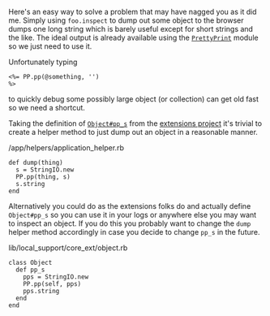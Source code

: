 Here's an easy way to solve a problem that may have nagged you as it did me. Simply using <code>foo.inspect</code> to dump out some object to the browser dumps one long string which is barely useful except for short strings and the like. The ideal output is already available using the <a href="http://www.ruby-doc.org/stdlib/libdoc/prettyprint/rdoc/index.html"><code>PrettyPrint</code></a> module so we just need to use it.


Unfortunately typing <code><pre><%= PP.pp(@something, '') %></pre></code> to quickly debug some possibly large object (or collection) can get old fast so we need a shortcut.


Taking the definition of <a href="http://extensions.rubyforge.org/rdoc/classes/Object.html#M000020"><code>Object#pp_s</code></a> from the <a href="http://extensions.rubyforge.org/rdoc/">extensions project</a> it's trivial to create a helper method to just dump out an object in a reasonable manner.


<div class="typocode"><div class="codetitle">/app/helpers/application_helper.rb</div><pre><code class="typocode_ruby "><span class="keyword">def </span><span class="method">dump</span><span class="punct">(</span><span class="ident">thing</span><span class="punct">)</span>
  <span class="ident">s</span> <span class="punct">=</span> <span class="constant">StringIO</span><span class="punct">.</span><span class="ident">new</span>
  <span class="constant">PP</span><span class="punct">.</span><span class="ident">pp</span><span class="punct">(</span><span class="ident">thing</span><span class="punct">,</span> <span class="ident">s</span><span class="punct">)</span>
  <span class="ident">s</span><span class="punct">.</span><span class="ident">string</span>
<span class="keyword">end</span></code></pre></div>

Alternatively you could do as the extensions folks do and actually define <code>Object#pp_s</code> so you can use it in your logs or anywhere else you may want to inspect an object. If you do this you probably want to change the <code>dump</code> helper method accordingly in case you decide to change <code>pp_s</code> in the future.


<div class="typocode"><div class="codetitle">lib/local_support/core_ext/object.rb</div><pre><code class="typocode_ruby "><span class="keyword">class </span><span class="class">Object</span>
  <span class="keyword">def </span><span class="method">pp_s</span>
    <span class="ident">pps</span> <span class="punct">=</span> <span class="constant">StringIO</span><span class="punct">.</span><span class="ident">new</span>
    <span class="constant">PP</span><span class="punct">.</span><span class="ident">pp</span><span class="punct">(</span><span class="constant">self</span><span class="punct">,</span> <span class="ident">pps</span><span class="punct">)</span>
    <span class="ident">pps</span><span class="punct">.</span><span class="ident">string</span>
  <span class="keyword">end</span>
<span class="keyword">end</span></code></pre></div>
